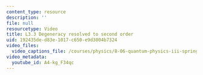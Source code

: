 ```yaml
---
content_type: resource
description: ''
file: null
resourcetype: Video
title: L3.3 Degeneracy resolved to second order
uid: 192435de-d83e-1017-c650-e9d3004b7324
video_files:
  video_captions_file: /courses/physics/8-06-quantum-physics-iii-spring-2018/video-lectures/time-independent-perturbation-theory/L3-3/A4-kg_F34qc.vtt
video_metadata:
  youtube_id: A4-kg_F34qc
---
```

